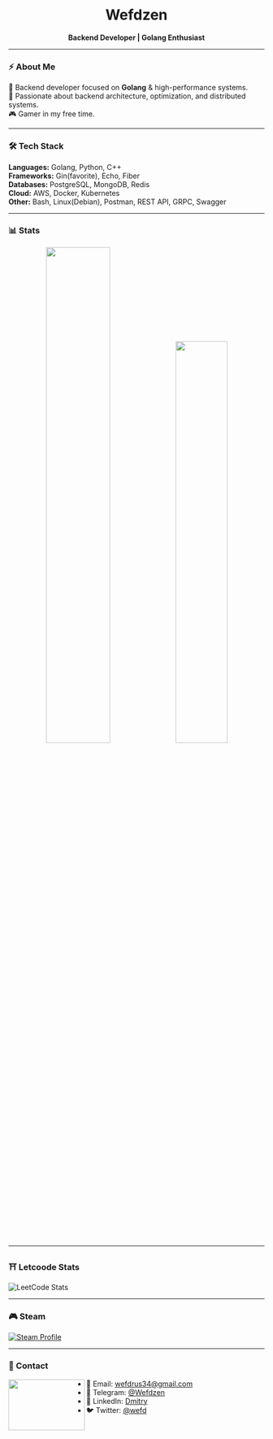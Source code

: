 <div align="center">
<h1>Wefdzen</h1>
<b>Backend Developer | Golang Enthusiast</b>
</div>

---

### ⚡ About Me  
🚀 Backend developer focused on **Golang** & high-performance systems.  
🎯 Passionate about backend architecture, optimization, and distributed systems.  
🎮 Gamer in my free time.  

---

### 🛠️ Tech Stack  
**Languages:** Golang, Python, C++  
**Frameworks:** Gin(favorite), Echo, Fiber  
**Databases:** PostgreSQL, MongoDB, Redis  
**Cloud:** AWS, Docker, Kubernetes  
**Other:** Bash, Linux(Debian), Postman, REST API, GRPC, Swagger 

---

### 📊 Stats  
<p align="center">
  <img width="50%" src="https://github-readme-stats.vercel.app/api?username=Wefdzen&show_icons=true&count_private=true&theme=react&hide_border=true&bg_color=0D1117"/>  
  <img width="45%" src="https://github-readme-stats.vercel.app/api/top-langs/?username=Wefdzen&show_icons=true&count_private=true&theme=react&hide_border=true&bg_color=0D1117&layout=compact"/>
</p>

---

### ⛩️ Letcoode Stats
![LeetCode Stats](https://leetcard.jacoblin.cool/wefdzen?theme=nord&font=Chivo)  

---

### 🎮 Steam
[![Steam Profile](https://card.yuy1n.io/card/76561199523236549/tokyonight,en,badge,group,badges,games,screenshots)](https://steamcommunity.com/profiles/76561199523236549/)

---

### 📩 Contact  
<a href="https://github.com/Wefdzen"><img  align="left" height="100"  width="150" src="./img/r.gif"></a>
- 📧 Email: [wefdrus34@gmail.com](mailto:wefdrus34@gmail.com)  
- 💬 Telegram: [@Wefdzen](https://t.me/Wefdzen)
- 💼 LinkedIn: [Dmitry](https://www.linkedin.com/in/dmitry-plyvskiy-09150a324/)
- 🐦 Twitter: [@wefd](https://twitter.com/yourhandle)
